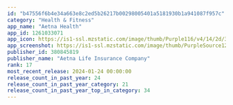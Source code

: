 ```yaml
---
id: "b47556f6b4e34a663e8c2ed5b26217b00298005401a5181930b1a941087f957c"
category: "Health & Fitness"
app_name: "Aetna Health"
app_id: 1261033071
app_icon: https://is1-ssl.mzstatic.com/image/thumb/Purple116/v4/14/2d/38/142d381e-8546-d47f-e474-9009f2c839e5/AppIcon-0-1x_U007ephone-0-0-0-0-0-0-85-220-0.png/1024x1024bb.png
app_screenshot: https://is1-ssl.mzstatic.com/image/thumb/PurpleSource126/v4/5e/1a/be/5e1abe16-6285-440f-e5e8-dc2177024e5e/1d6c86a2-7771-484f-9d35-a3d4a0845a1e_2366719_iOS_6_5_Retina_1_Manage.jpg/1242x2688bb.png
publisher_id: 380845819
publisher_name: "Aetna Life Insurance Company"
rank: 17
most_recent_release: 2024-01-24 00:00:00
release_count_in_past_year: 24
release_count_in_past_year_category: 21
release_count_in_past_year_top_in_category: 34
---
```

